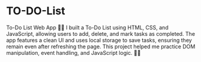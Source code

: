 # TO-DO-List
To-Do List Web App 📝✅  I built a To-Do List using HTML, CSS, and JavaScript, allowing users to add, delete, and mark tasks as completed. The app features a clean UI and uses local storage to save tasks, ensuring they remain even after refreshing the page. This project helped me practice DOM manipulation, event handling, and JavaScript logic. 🚀✨
